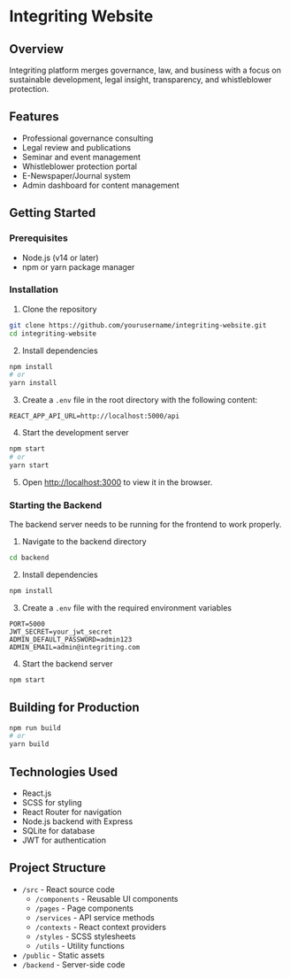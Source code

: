# Integriting Website

## Overview
Integriting platform merges governance, law, and business with a focus on sustainable development, legal insight, transparency, and whistleblower protection.

## Features
- Professional governance consulting
- Legal review and publications
- Seminar and event management
- Whistleblower protection portal
- E-Newspaper/Journal system
- Admin dashboard for content management

## Getting Started

### Prerequisites
- Node.js (v14 or later)
- npm or yarn package manager

### Installation
1. Clone the repository
```bash
git clone https://github.com/yourusername/integriting-website.git
cd integriting-website
```

2. Install dependencies
```bash
npm install
# or
yarn install
```

3. Create a `.env` file in the root directory with the following content:
```
REACT_APP_API_URL=http://localhost:5000/api
```

4. Start the development server
```bash
npm start
# or
yarn start
```

5. Open [http://localhost:3000](http://localhost:3000) to view it in the browser.

### Starting the Backend
The backend server needs to be running for the frontend to work properly.

1. Navigate to the backend directory
```bash
cd backend
```

2. Install dependencies
```bash
npm install
```

3. Create a `.env` file with the required environment variables
```
PORT=5000
JWT_SECRET=your_jwt_secret
ADMIN_DEFAULT_PASSWORD=admin123
ADMIN_EMAIL=admin@integriting.com
```

4. Start the backend server
```bash
npm start
```

## Building for Production
```bash
npm run build
# or
yarn build
```

## Technologies Used
- React.js
- SCSS for styling
- React Router for navigation
- Node.js backend with Express
- SQLite for database
- JWT for authentication

## Project Structure
- `/src` - React source code
  - `/components` - Reusable UI components
  - `/pages` - Page components
  - `/services` - API service methods
  - `/contexts` - React context providers
  - `/styles` - SCSS stylesheets
  - `/utils` - Utility functions
- `/public` - Static assets
- `/backend` - Server-side code